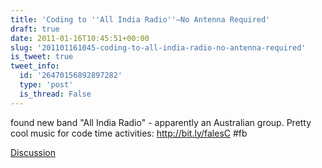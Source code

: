```yaml
---
title: 'Coding to ''All India Radio''—No Antenna Required'
draft: true
date: 2011-01-16T10:45:51+00:00
slug: '201101161045-coding-to-all-india-radio-no-antenna-required'
is_tweet: true
tweet_info:
  id: '26470156892897282'
  type: 'post'
  is_thread: False
---
```




found new band "All India Radio" - apparently an Australian group. Pretty cool music for code time activities: http://bit.ly/falesC #fb

[Discussion](https://x.com/sytelus/status/26470156892897282)
